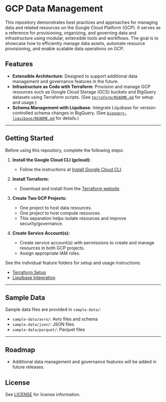 # GCP Data Management

This repository demonstrates best practices and approaches for managing data and related resources on the Google Cloud Platform (GCP). It serves as a reference for provisioning, organizing, and governing data and infrastructure using modular, extensible tools and workflows. The goal is to showcase how to efficiently manage data assets, automate resource provisioning, and enable scalable data operations on GCP.

## Features

- **Extensible Architecture**: Designed to support additional data management and governance features in the future.
- **Infrastructure as Code with Terraform**: Provision and manage GCP resources such as Google Cloud Storage (GCS) buckets and BigQuery datasets using Terraform scripts. (See [`terraform/README.md`](terraform/README.md) for setup and usage.)
- **Schema Management with Liquibase**: Integrate Liquibase for version-controlled schema changes in BigQuery. (See [`bigquery-liquibase/README.md`](bigquery-liquibase/README.md) for details.)

---

## Getting Started

Before using this repository, complete the following steps:

1. **Install the Google Cloud CLI (gcloud):**
   - Follow the instructions at [Install Google Cloud CLI](https://cloud.google.com/sdk/docs/install).

2. **Install Terraform:**
   - Download and install from the [Terraform website](https://www.terraform.io/downloads.html).

3. **Create Two GCP Projects:**
   - One project to host data resources.
   - One project to host compute resources.
   - This separation helps isolate resources and improve security/governance.

4. **Create Service Account(s):**
   - Create service account(s) with permissions to create and manage resources in both GCP projects.
   - Assign appropriate IAM roles.

See the individual feature folders for setup and usage instructions:

- [Terraform Setup](terraform/README.md)
- [Liquibase Integration](bigquery-liquibase/README.md)

---

## Sample Data

Sample data files are provided in `sample-data/`:
- `sample-data/avro/`: Avro files and schema
- `sample-data/json/`: JSON files
- `sample-data/parquet/`: Parquet files
---

## Roadmap

- Additional data management and governance features will be added in future releases.

## License

See [LICENSE](LICENSE) for license information.
